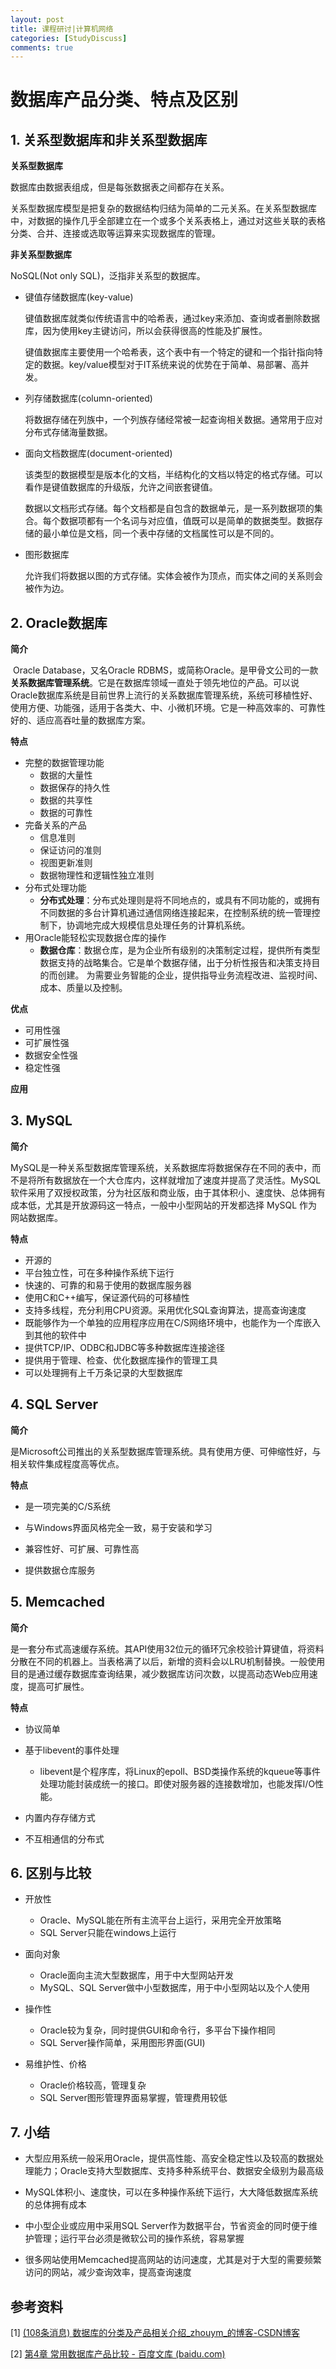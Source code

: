 ```yaml
---
layout: post
title: 课程研讨|计算机网络
categories: [StudyDiscuss]
comments: true
---
```




# 数据库产品分类、特点及区别

## 1. 关系型数据库和非关系型数据库

**关系型数据库**

数据库由数据表组成，但是每张数据表之间都存在关系。

关系型数据库模型是把复杂的数据结构归结为简单的二元关系。在关系型数据库中，对数据的操作几乎全部建立在一个或多个关系表格上，通过对这些关联的表格分类、合并、连接或选取等运算来实现数据库的管理。

**非关系型数据库**

NoSQL(Not only SQL)，泛指非关系型的数据库。

- 键值存储数据库(key-value)

  ​		键值数据库就类似传统语言中的哈希表，通过key来添加、查询或者删除数据库，因为使用key主键访问，所以会获得很高的性能及扩展性。

  键值数据库主要使用一个哈希表，这个表中有一个特定的键和一个指针指向特定的数据。key/value模型对于IT系统来说的优势在于简单、易部署、高并发。

- 列存储数据库(column-oriented)

  ​		将数据存储在列族中，一个列族存储经常被一起查询相关数据。通常用于应对分布式存储海量数据。

- 面向文档数据库(document-oriented)

  ​		该类型的数据模型是版本化的文档，半结构化的文档以特定的格式存储。可以看作是键值数据库的升级版，允许之间嵌套键值。

  ​		数据以文档形式存储。每个文档都是自包含的数据单元，是一系列数据项的集合。每个数据项都有一个名词与对应值，值既可以是简单的数据类型。数据存储的最小单位是文档，同一个表中存储的文档属性可以是不同的。

- 图形数据库

  ​		允许我们将数据以图的方式存储。实体会被作为顶点，而实体之间的关系则会被作为边。

## 2. Oracle数据库

**简介**

​		Oracle Database，又名Oracle RDBMS，或简称Oracle。是甲骨文公司的一款**关系数据库管理系统**。它是在数据库领域一直处于领先地位的产品。可以说Oracle数据库系统是目前世界上流行的关系数据库管理系统，系统可移植性好、使用方便、功能强，适用于各类大、中、小微机环境。它是一种高效率的、可靠性好的、适应高吞吐量的数据库方案。

**特点**

- 完整的数据管理功能
  - 数据的大量性
  - 数据保存的持久性
  - 数据的共享性
  - 数据的可靠性
- 完备关系的产品
  - 信息准则
  - 保证访问的准则
  - 视图更新准则
  - 数据物理性和逻辑性独立准则
- 分布式处理功能
  - **分布式处理**：分布式处理则是将不同地点的，或具有不同功能的，或拥有不同数据的多台计算机通过通信网络连接起来，在控制系统的统一管理控制下，协调地完成大规模信息处理任务的计算机系统。
- 用Oracle能轻松实现数据仓库的操作
  - **数据仓库**：数据仓库，是为企业所有级别的决策制定过程，提供所有类型数据支持的战略集合。它是单个数据存储，出于分析性报告和决策支持目的而创建。 为需要业务智能的企业，提供指导业务流程改进、监视时间、成本、质量以及控制。

**优点**

- 可用性强
- 可扩展性强
- 数据安全性强
- 稳定性强

**应用**



## 3. MySQL

**简介**

​		MySQL是一种关系型数据库管理系统，关系数据库将数据保存在不同的表中，而不是将所有数据放在一个大仓库内，这样就增加了速度并提高了灵活性。MySQL 软件采用了双授权政策，分为社区版和商业版，由于其体积小、速度快、总体拥有成本低，尤其是开放源码这一特点，一般中小型网站的开发都选择 MySQL 作为网站数据库。

**特点**

- 开源的
- 平台独立性，可在多种操作系统下运行
- 快速的、可靠的和易于使用的数据库服务器
- 使用C和C++编写，保证源代码的可移植性
- 支持多线程，充分利用CPU资源。采用优化SQL查询算法，提高查询速度
- 既能够作为一个单独的应用程序应用在C/S网络环境中，也能作为一个库嵌入到其他的软件中
- 提供TCP/IP、ODBC和JDBC等多种数据库连接途径
- 提供用于管理、检查、优化数据库操作的管理工具
- 可以处理拥有上千万条记录的大型数据库

## 4. SQL Server

**简介**

​		是Microsoft公司推出的关系型数据库管理系统。具有使用方便、可伸缩性好，与相关软件集成程度高等优点。

**特点**

- 是一项完美的C/S系统

- 与Windows界面风格完全一致，易于安装和学习

- 兼容性好、可扩展、可靠性高

- 提供数据仓库服务

## 5. Memcached

**简介**

​       是一套分布式高速缓存系统。其API使用32位元的循环冗余校验计算键值，将资料分散在不同的机器上。当表格满了以后，新增的资料会以LRU机制替换。一般使用目的是通过缓存数据库查询结果，减少数据库访问次数，以提高动态Web应用速度，提高可扩展性。

**特点**

- 协议简单

- 基于libevent的事件处理
  - libevent是个程序库，将Linux的epoll、BSD类操作系统的kqueue等事件处理功能封装成统一的接口。即使对服务器的连接数增加，也能发挥I/O性能。

- 内置内存存储方式

- 不互相通信的分布式

## 6. 区别与比较

- 开放性
  - Oracle、MySQL能在所有主流平台上运行，采用完全开放策略
  - SQL Server只能在windows上运行

- 面向对象
  - Oracle面向主流大型数据库，用于中大型网站开发
  - MySQL、SQL Server做中小型数据库，用于中小型网站以及个人使用

- 操作性
  - Oracle较为复杂，同时提供GUI和命令行，多平台下操作相同
  - SQL Server操作简单，采用图形界面(GUI)

- 易维护性、价格
  - Oracle价格较高，管理复杂
  - SQL Server图形管理界面易掌握，管理费用较低


## 7. 小结

- 大型应用系统一般采用Oracle，提供高性能、高安全稳定性以及较高的数据处理能力；Oracle支持大型数据库、支持多种系统平台、数据安全级别为最高级

- MySQL体积小、速度快，可以在多种操作系统下运行，大大降低数据库系统的总体拥有成本

- 中小型企业或应用中采用SQL Server作为数据平台，节省资金的同时便于维护管理；运行平台必须是微软公司的操作系统，容易掌握

- 很多网站使用Memcached提高网站的访问速度，尤其是对于大型的需要频繁访问的网站，减少查询效率，提高查询速度

## 参考资料

[1] [(108条消息) 数据库的分类及产品相关介绍_zhouym_的博客-CSDN博客](https://blog.csdn.net/zhouym_/article/details/90295736)

[2] [第4章 常用数据库产品比较 - 百度文库 (baidu.com)](https://wenku.baidu.com/view/29967c0d6c85ec3a87c2c5ad.html)